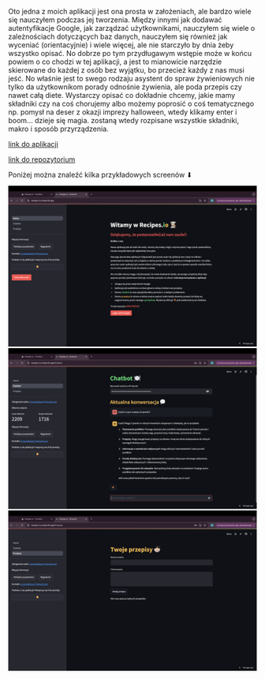 Oto jedna z moich aplikacji jest ona prosta w założeniach, ale bardzo wiele się nauczyłem podczas jej tworzenia. Między innymi jak dodawać autentyfikacje Google, jak zarządzać użytkownikami, nauczyłem się wiele o zależnościach dotyczących baz danych, nauczyłem się również jak wyceniać (orientacyjnie) i wiele więcej, ale nie starczyło by dnia żeby wszystko opisać. No dobrze po tym przydługawym wstępie może w końcu powiem o co chodzi w tej aplikacji, a jest to mianowicie narzędzie skierowane do każdej z osób bez wyjątku, bo przecież każdy z nas musi jeść. No właśnie jest to swego rodzaju asystent do spraw żywieniowych nie tylko da użytkownikom porady odnośnie żywienia, ale poda przepis czy nawet całą diete. Wystarczy opisać co dokładnie chcemy, jakie mamy składniki czy na coś chorujemy albo możemy poprosić o coś tematycznego np. pomysł na deser z okazji imprezy halloween, wtedy klikamy enter i boom... dzieje się magia. zostaną wtedy rozpisane wszystkie składniki, makro i sposób przyrządzenia.

[link do aplikacji](https://recipes-io.streamlit.app/)

[link do repozytorium](https://github.com/Kacper-77/Recipes_io)

Poniżej można znaleźć kilka przykładowych screenów ⬇

![](home.png)
![](chat.png)
![](przepisy.png)
